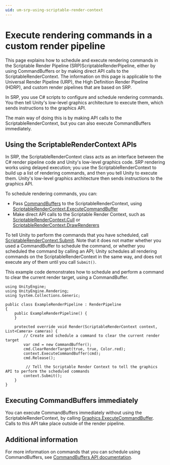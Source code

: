 ```yaml
---
uid: um-srp-using-scriptable-render-context
---
```


# Execute rendering commands in a custom render pipeline

This page explains how to schedule and execute rendering commands in the Scriptable Render Pipeline (SRP)ScriptableRenderPipeline, either by using CommandBuffers or by making direct API calls to the ScriptableRenderContext. The information on this page is applicable to the Universal Render Pipeline (URP), the High Definition Render Pipeline (HDRP), and custom render pipelines that are based on SRP.

In SRP, you use C# scripts to configure and schedule rendering commands. You then tell Unity's low-level graphics architecture to execute them, which sends instructions to the graphics API.

The main way of doing this is by making API calls to the ScriptableRenderContext, but you can also execute CommandBuffers immediately.

## Using the ScriptableRenderContext APIs

In SRP, the ScriptableRenderContext class acts as an interface between the C# render pipeline code and Unity's low-level graphics code. SRP rendering works using delayed execution; you use the ScriptableRenderContext to build up a list of rendering commands, and then you tell Unity to execute them. Unity's low-level graphics architecture then sends instructions to the graphics API.

To schedule rendering commands, you can:

* Pass [CommandBuffers](xref:UnityEngine.Rendering.CommandBuffer) to the ScriptableRenderContext, using [ScriptableRenderContext.ExecuteCommandBuffer](xref:UnityEngine.Rendering.ScriptableRenderContext.ExecuteCommandBuffer(UnityEngine.Rendering.CommandBuffer))
* Make direct API calls to the Scriptable Render Context, such as [ScriptableRenderContext.Cull](xref:UnityEngine.Rendering.ScriptableRenderContext.Cull(UnityEngine.Rendering.ScriptableCullingParameters&)) or [ScriptableRenderContext.DrawRenderers](xref:UnityEngine.Rendering.ScriptableRenderContext.DrawRenderers(UnityEngine.Rendering.CullingResults,UnityEngine.Rendering.DrawingSettings&,UnityEngine.Rendering.FilteringSettings&)) 

To tell Unity to perform the commands that you have scheduled, call [ScriptableRenderContext.Submit](xref:UnityEngine.Rendering.ScriptableRenderContext.Submit). Note that it does not matter whether you used a CommandBuffer to schedule the command, or whether you scheduled the command by calling an API; Unity schedules all rendering commands on the ScriptableRenderContext in the same way, and does not execute any of them until you call `Submit()`.

This example code demonstrates how to schedule and perform a command to clear the current render target, using a CommandBuffer.

```lang-csharp
using UnityEngine;
using UnityEngine.Rendering;
using System.Collections.Generic;

public class ExampleRenderPipeline : RenderPipeline
{
    public ExampleRenderPipeline() {
    }

    protected override void Render(ScriptableRenderContext context, List<Camera> cameras) {
        // Create and schedule a command to clear the current render target
        var cmd = new CommandBuffer();
        cmd.ClearRenderTarget(true, true, Color.red);
        context.ExecuteCommandBuffer(cmd);
        cmd.Release();

         // Tell the Scriptable Render Context to tell the graphics API to perform the scheduled commands
        context.Submit();
    }
}
```

## Executing CommandBuffers immediately

You can execute CommandBuffers immediately without using the ScriptableRenderContext, by calling [Graphics.ExecuteCommandBuffer](xref:UnityEngine.Graphics.ExecuteCommandBuffer(UnityEngine.Rendering.CommandBuffer)). Calls to this API take place outside of the render pipeline.

## Additional information

For more information on commands that you can schedule using CommandBuffers, see [CommandBuffers API documentation](xref:UnityEngine.Rendering.CommandBuffer).
